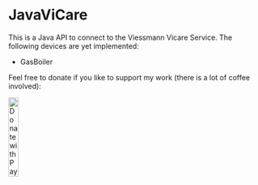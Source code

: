 # JavaViCare
This is a Java API to connect to the Viessmann Vicare Service.
The following devices are yet implemented:
- GasBoiler


Feel free to donate if you like to support my work (there is a lot of coffee involved):
<br/>

<a href="https://www.paypal.com/donate?hosted_button_id=D5X9M3BXZ3Z4A">
  <img src="https://raw.githubusercontent.com/stefan-niedermann/paypal-donate-button/master/paypal-donate-button.png" alt="Donate with PayPal" width="20%" />
</a>

